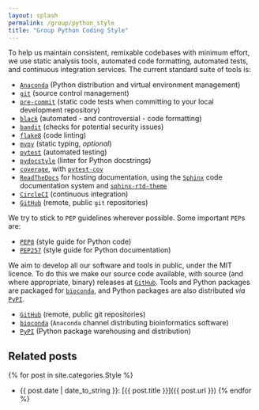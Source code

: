 ```yaml
---
layout: splash
permalink: /group/python_style
title: "Group Python Coding Style"
---
```


To help us maintain consistent, remixable codebases with minimum effort, we use static analysis tools, automated code formatting, automated tests, and continuous integration services. The current standard suite of tools is:

- [`Anaconda`](https://www.anaconda.com/distribution/) (Python distribution and virtual environment management)
- [`git`](https://git-scm.com) (source control management)
- [`pre-commit`](https://pre-commit.com) (static code tests when committing to your local development repository)
- [`black`](https://black.readthedocs.io/en/stable/) (automated - and controversial - code formatting)
- [`bandit`](https://bandit.readthedocs.io/en/latest/) (checks for potential security issues)
- [`flake8`](https://flake8.pycqa.org) (code linting)
- [`mypy`](http://mypy-lang.org/) (static typing, *optional*)
- [`pytest`](https://docs.pytest.org/en/latest/) (automated testing)
- [`pydocstyle`](www.pydocstyle.org) (linter for Python docstrings)
- [`coverage`](https://coverage.readthedocs.io), with [`pytest-cov`](https://pytest-cov.readthedocs.io/en/latest/readme.html)
- [`ReadTheDocs`](readthedocs.org/) for hosting documentation, using the [`Sphinx`](https://www.sphinx-doc.org/en/master/) code documentation system and [`sphinx-rtd-theme`](https://sphinx-rtd-theme.readthedocs.io/en/stable/)
- [`CircleCI`](https://pytest-cov.readthedocs.io/en/latest/readme.html) (continuous integration)
- [`GitHub`](https://github.com) (remote, public `git` repositories)

We try to stick to `PEP` guidelines wherever possible. Some important `PEP`s are:

- [`PEP8`](https://www.python.org/dev/peps/pep-0008/) (style guide for Python code)
- [`PEP257`](https://www.python.org/dev/peps/pep-0257/) (style guide for Python documentation)

We aim to develop all our software and tools in public, under the MIT licence. To do this we make our source code available, with source (and where appropriate, binary) releases at [`GitHub`](https://github.com). Tools and Python packages are packaged for [`bioconda`](), and Python packages are also distributed *via* [`PyPI`](https://pypi.org).

- [`GitHub`](https://github.com) (remote, public git repositories)
- [`bioconda`](https://https://anaconda.org/bioconda) (`Anaconda` channel distributing bioinformatics software)
- [`PyPI`](https://pypi.org) (Python package warehousing and distribution)

## Related posts

{% for post in site.categories.Style %}
- {{ post.date | date_to_string }}: [{{ post.title }}]({{ post.url }})
{% endfor %}